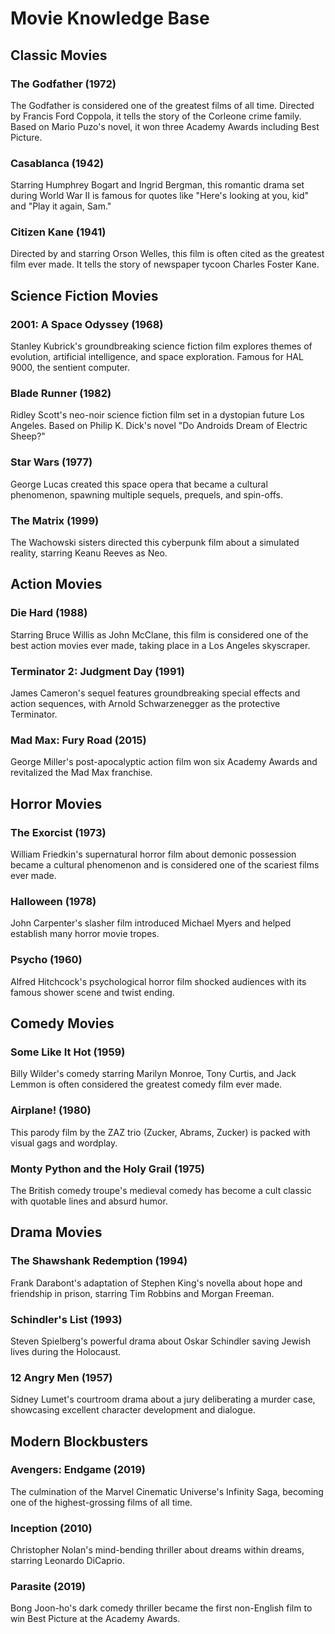 # Movie Knowledge Base

## Classic Movies

### The Godfather (1972)
The Godfather is considered one of the greatest films of all time. Directed by Francis Ford Coppola, it tells the story of the Corleone crime family. Based on Mario Puzo's novel, it won three Academy Awards including Best Picture.

### Casablanca (1942)
Starring Humphrey Bogart and Ingrid Bergman, this romantic drama set during World War II is famous for quotes like "Here's looking at you, kid" and "Play it again, Sam."

### Citizen Kane (1941)
Directed by and starring Orson Welles, this film is often cited as the greatest film ever made. It tells the story of newspaper tycoon Charles Foster Kane.

## Science Fiction Movies

### 2001: A Space Odyssey (1968)
Stanley Kubrick's groundbreaking science fiction film explores themes of evolution, artificial intelligence, and space exploration. Famous for HAL 9000, the sentient computer.

### Blade Runner (1982)
Ridley Scott's neo-noir science fiction film set in a dystopian future Los Angeles. Based on Philip K. Dick's novel "Do Androids Dream of Electric Sheep?"

### Star Wars (1977)
George Lucas created this space opera that became a cultural phenomenon, spawning multiple sequels, prequels, and spin-offs.

### The Matrix (1999)
The Wachowski sisters directed this cyberpunk film about a simulated reality, starring Keanu Reeves as Neo.

## Action Movies

### Die Hard (1988)
Starring Bruce Willis as John McClane, this film is considered one of the best action movies ever made, taking place in a Los Angeles skyscraper.

### Terminator 2: Judgment Day (1991)
James Cameron's sequel features groundbreaking special effects and action sequences, with Arnold Schwarzenegger as the protective Terminator.

### Mad Max: Fury Road (2015)
George Miller's post-apocalyptic action film won six Academy Awards and revitalized the Mad Max franchise.

## Horror Movies

### The Exorcist (1973)
William Friedkin's supernatural horror film about demonic possession became a cultural phenomenon and is considered one of the scariest films ever made.

### Halloween (1978)
John Carpenter's slasher film introduced Michael Myers and helped establish many horror movie tropes.

### Psycho (1960)
Alfred Hitchcock's psychological horror film shocked audiences with its famous shower scene and twist ending.

## Comedy Movies

### Some Like It Hot (1959)
Billy Wilder's comedy starring Marilyn Monroe, Tony Curtis, and Jack Lemmon is often considered the greatest comedy film ever made.

### Airplane! (1980)
This parody film by the ZAZ trio (Zucker, Abrams, Zucker) is packed with visual gags and wordplay.

### Monty Python and the Holy Grail (1975)
The British comedy troupe's medieval comedy has become a cult classic with quotable lines and absurd humor.

## Drama Movies

### The Shawshank Redemption (1994)
Frank Darabont's adaptation of Stephen King's novella about hope and friendship in prison, starring Tim Robbins and Morgan Freeman.

### Schindler's List (1993)
Steven Spielberg's powerful drama about Oskar Schindler saving Jewish lives during the Holocaust.

### 12 Angry Men (1957)
Sidney Lumet's courtroom drama about a jury deliberating a murder case, showcasing excellent character development and dialogue.

## Modern Blockbusters

### Avengers: Endgame (2019)
The culmination of the Marvel Cinematic Universe's Infinity Saga, becoming one of the highest-grossing films of all time.

### Inception (2010)
Christopher Nolan's mind-bending thriller about dreams within dreams, starring Leonardo DiCaprio.

### Parasite (2019)
Bong Joon-ho's dark comedy thriller became the first non-English film to win Best Picture at the Academy Awards.
